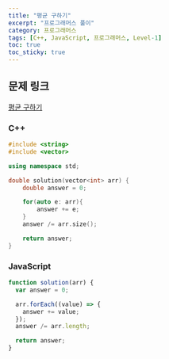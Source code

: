 ```yaml
---
title: "평균 구하기"
excerpt: "프로그래머스 풀이"
category: 프로그래머스
tags: [C++, JavaScript, 프로그래머스, Level-1]
toc: true
toc_sticky: true
---
```


## 문제 링크

[평균 구하기](https://programmers.co.kr/learn/courses/30/lessons/12944)

### C++

```cpp
#include <string>
#include <vector>

using namespace std;

double solution(vector<int> arr) {
    double answer = 0;

    for(auto e: arr){
        answer += e;
    }
    answer /= arr.size();

    return answer;
}
```

### JavaScript

```js
function solution(arr) {
  var answer = 0;

  arr.forEach((value) => {
    answer += value;
  });
  answer /= arr.length;

  return answer;
}
```
